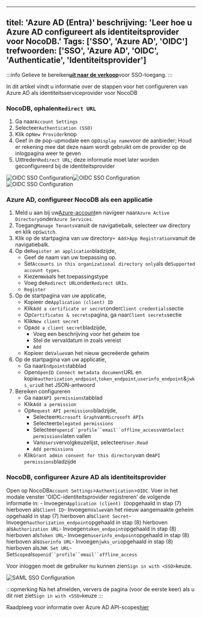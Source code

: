 ***

titel: 'Azure AD (Entra)'
beschrijving: 'Leer hoe u Azure AD configureert als identiteitsprovider voor NocoDB.'
Tags: \['SSO', 'Azure AD', 'OIDC']
trefwoorden: \['SSO', 'Azure AD', 'OIDC', 'Authenticatie', 'Identiteitsprovider']
---------------------------------------------------------------------------------

:::info
Gelieve te bereiken[**uit naar de verkoop**](https://calendly.com/nocodb)voor SSO-toegang.
:::

In dit artikel vindt u informatie over de stappen voor het configureren van Azure AD als identiteitsserviceprovider voor NocoDB

### NocoDB, ophalen`Redirect URL`

1. Ga naar`Account Settings`
2. Selecteer`Authentication (SSO)`
3. Klik op`New Provider`knop
4. Geef in de pop-upmodale een op`Display name`voor de aanbieder; Houd er rekening mee dat deze naam wordt gebruikt om de provider op de inlogpagina weer te geven
5. Uittreden`Redirect URL`; deze informatie moet later worden geconfigureerd bij de identiteitsprovider

![OIDC SSO Configuration](/img/v2/account-settings/SSO-1.png)![OIDC SSO Configuration](/img/v2/account-settings/OIDC-2.png)![OIDC SSO Configuration](/img/v2/account-settings/OIDC-3.png)

### Azure AD, configureer NocoDB als een applicatie

1. Meld u aan bij uw[Azure-account](https://portal.azure.com/#allservices)en navigeer naar`Azure Active Directory`onder`Azure Services`.
2. Toegang`Manage Tenants`vanuit de navigatiebalk, selecteer uw directory en klik op`Switch`.
3. Klik op de startpagina van uw directory`+ Add`>`App Registration`vanuit de navigatiebalk.
4. Op de`Register an application`bladzijde,
   * Geef de naam van uw toepassing op.
   * Set`Accounts in this organizational directory only`als de`Supported account types`.
   * Kiezen`Web`als het toepassingstype
   * Voeg de`Redirect URL`onder`Redirect URIs`.
   * `Register`
5. Op de startpagina van uw applicatie,
   * Kopieer de`Application (client) ID`
   * Klik`Add a certificate or secret`onder`Client credentials`sectie
   * Op`Certificates & secrets`pagina, ga naar`Client secrets`sectie
   * Klik`New client secret`
   * Op`Add a client secret`bladzijde,
     * Voeg een beschrijving voor het geheim toe
     * Stel de vervaldatum in zoals vereist
     * `Add`
   * Kopieer de`Value`van het nieuw gecreëerde geheim
6. Op de startpagina van uw applicatie,
   * Ga naar`Endpoints`tabblad
   * Open`OpenID Connect metadata document`URL en kopie`authorization_endpoint`,`token_endpoint`,`userinfo_endpoint`&`jwks_uri`uit het JSON-antwoord
7. Bereiken configureren
   * Ga naar`API permissions`tabblad
   * Klik`Add a permission`
   * Op`Request API permissions`bladzijde,
     * Selecteer`Microsoft Graph`van`Microsoft APIs`
     * Selecteer`Delegated permissions`
     * Selecteer`openid``profile``email``offline_access`van`Select permissions`laten vallen
     * Van`Users`vervolgkeuzelijst, selecteer`User.Read`
     * `Add permissions`
   * Klik`Grant admin consent for this directory`van de`API permissions`bladzijde

### NocoDB, configureer Azure AD als identiteitsprovider

Open op NocoDB`Account Settings`>`Authentication`>`OIDC`. Voer in het modale venster 'OIDC-identiteitsprovider registreren' de volgende informatie in:
\- Invoegen`Application (client) ID`opgehaald in stap (7) hierboven als`Client ID`- Invoegen`Value`van het nieuw aangemaakte geheim opgehaald in stap (7) hierboven als`Client Secret`- Invoegen`authorization_endpoint`opgehaald in stap (8) hierboven als`Authorization URL`- Invoegen`token_endpoint`opgehaald in stap (8) hierboven als`Token URL`- Invoegen`userinfo_endpoint`opgehaald in stap (8) hierboven als`Userinfo URL`- Invoegen`jwks_uri`opgehaald in stap (8) hierboven als`JWK Set URL`- Set`Scope`als`openid``profile``email``offline_access`

Voor inloggen moet de gebruiker nu kunnen zien`Sign in with <SSO>`keuze.

![SAML SSO Configuration](/img/v2/account-settings/SSO-SignIn.png)

:::opmerking
Na het afmelden, ververs de pagina (voor de eerste keer) als u dit niet ziet`Sign in with <SSO>`keuze
:::

Raadpleeg voor informatie over Azure AD API-scopes[hier](https://learn.microsoft.com/en-us/azure/active-directory/develop/v2-permissions-and-consent#offline_access)
